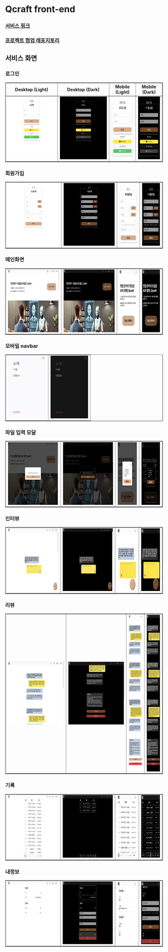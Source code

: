 # Qcraft front-end

### <a href="https://www.qcraft.site">서비스 링크</a>

### <a href="https://github.com/Capstone-QCraft">프로젝트 협업 레포지토리</a>

## 서비스 화면

### 로그인

<table border="1">
    <tr>
        <th style="text-align: center;">Desktop (Light)</th>
        <th style="text-align: center;">Desktop (Dark)</th>
        <th style="text-align: center;">Mobile (Light)</th>
        <th style="text-align: center;">Mobile (Dark)</th>
    </tr>
    <tr>
        <td>
            <img height="200" alt="login-desktop-light" src="src/assets/images/readme/login-desktop-light.png" />
        </td>
        <td>
            <img height="200" alt="login-desktop-dark" src="src/assets/images/readme/login-desktop-dark.png" />
        </td>
        <td>
            <img height="200" alt="login-mobile-light" src="src/assets/images/readme/login-mobile-light.png" />
        </td>
        <td>
            <img height="200" alt="login-mobile-dark" src="src/assets/images/readme/login-mobile-dark.png" />
        </td>
    </tr>
</table>

### 회원가입

<table border="1">
    <tr>
        <td>
            <img height="200" alt="signup-desktop-light" src="src/assets/images/readme/signup-desktop-light.png" />
        </td>
        <td>
            <img height="200" alt="signup-desktop-dark" src="src/assets/images/readme/signup-desktop-dark.png" />
        </td>
        <td>
            <img height="200" alt="signup-mobile-light" src="src/assets/images/readme/signup-mobile-light.png" />
        </td>
        <td>
            <img height="200" alt="signup-mobile-dark" src="src/assets/images/readme/signup-mobile-dark.png" />
        </td>
    </tr>
</table>

### 메인화면

<table border="1">
    <tr>
        <td>
            <img height="200" alt="main-desktop-light" src="src/assets/images/readme/main-desktop-light.png" />
        </td>
        <td>
            <img height="200" alt="main-desktop-dark" src="src/assets/images/readme/main-desktop-dark.png" />
        </td>
        <td>
            <img height="200" alt="main-mobile-light" src="src/assets/images/readme/main-mobile-light.png" />
        </td>
        <td>
            <img height="200" alt="main-mobile-dark" src="src/assets/images/readme/main-mobile-dark.png" />
        </td>
    </tr>
</table>

### 모바일 navbar

<table border="1">
    <tr>
        <td>
            <img height="200" alt="nav-mobile-light" src="src/assets/images/readme/nav-mobile-light.png" />
        </td>
        <td>
            <img height="200" alt="nav-mobile-dark" src="src/assets/images/readme/nav-mobile-dark.png" />
        </td>
    </tr>
</table>

### 파일 입력 모달

<table border="1">
    <tr>
        <td>
            <img height="200" alt="modal-desktop-light" src="src/assets/images/readme/modal-desktop-light.png" />
        </td>
        <td>
            <img height="200" alt="modal-desktop-dark" src="src/assets/images/readme/modal-desktop-dark.png" />
        </td>
        <td>
            <img height="200" alt="modal-mobile-light" src="src/assets/images/readme/modal-mobile-light.png" />
        </td>
        <td>
            <img height="200" alt="modal-mobile-dark" src="src/assets/images/readme/modal-mobile-dark.png" />
        </td>
    </tr>
</table>

### 인터뷰

<table border="1">
    <tr>
        <td>
            <img height="200" alt="interview-desktop-light" src="src/assets/images/readme/interview-desktop-light.png" />
        </td>
        <td>
            <img height="200" alt="interview-desktop-dark" src="src/assets/images/readme/interview-desktop-dark.png" />
        </td>
        <td>
            <img height="200" alt="interview-mobile-light" src="src/assets/images/readme/interview-mobile-light.png" />
        </td>
        <td>
            <img height="200" alt="interview-mobile-dark" src="src/assets/images/readme/interview-mobile-dark.png" />
        </td>
    </tr>
</table>

### 리뷰

<table border="1">
    <tr>
        <td>
            <img height="200" alt="review-desktop-light" src="src/assets/images/readme/review-desktop-light.png" />
        </td>
        <td>
            <img height="200" alt="review-desktop-dark" src="src/assets/images/readme/review-desktop-dark.png" />
        </td>
        <td>
            <img height="500" alt="review-mobile-light" src="src/assets/images/readme/review-mobile-light.png" />
        </td>
        <td>
            <img height="500" alt="review-mobile-dark" src="src/assets/images/readme/review-mobile-dark.png" />
        </td>
    </tr>
</table>

### 기록

<table border="1">
    <tr>
        <td>
            <img height="200" alt="history-desktop-light" src="src/assets/images/readme/history-desktop-light.png" />
        </td>
        <td>
            <img height="200" alt="history-desktop-dark" src="src/assets/images/readme/history-desktop-dark.png" />
        </td>
        <td>
            <img height="200" alt="history-mobile-light" src="src/assets/images/readme/history-mobile-light.png" />
        </td>
        <td>
            <img height="200" alt="history-mobile-dark" src="src/assets/images/readme/history-mobile-dark.png" />
        </td>
    </tr>
</table>

### 내정보

<table border="1">
    <tr>
        <td>
            <img height="200" alt="user-desktop-light" src="src/assets/images/readme/user-desktop-light.png" />
        </td>
        <td>
            <img height="200" alt="user-desktop-dark" src="src/assets/images/readme/user-desktop-dark.png" />
        </td>
        <td>
            <img height="200" alt="user-mobile-light" src="src/assets/images/readme/user-mobile-light.png" />
        </td>
        <td>
            <img height="200" alt="user-mobile-dark" src="src/assets/images/readme/user-mobile-dark.png" />
        </td>
    </tr>
</table>
